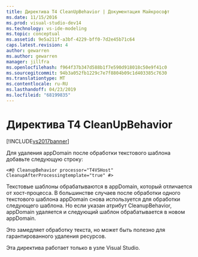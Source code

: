 ```yaml
---
title: Директива T4 CleanUpBehavior | Документация Майкрософт
ms.date: 11/15/2016
ms.prod: visual-studio-dev14
ms.technology: vs-ide-modeling
ms.topic: conceptual
ms.assetid: 9e5a211f-a3bf-4229-bff0-7d2e45b71c64
caps.latest.revision: 4
author: gewarren
ms.author: gewarren
manager: jillfra
ms.openlocfilehash: f964f37b347d588b1f7e590d918018c50e9f41c0
ms.sourcegitcommit: 94b3a052fb1229c7e7f8804b09c1d403385c7630
ms.translationtype: MT
ms.contentlocale: ru-RU
ms.lasthandoff: 04/23/2019
ms.locfileid: "68199835"
---
```

# <a name="t4-cleanupbehavior-directive"></a>Директива T4 CleanUpBehavior
[!INCLUDE[vs2017banner](../includes/vs2017banner.md)]

Для удаления appDomain после обработки текстового шаблона добавьте следующую строку:  
  
```  
<#@ CleanupBehavior processor="T4VSHost" CleanupAfterProcessingtemplate="true" #>  
```  
  
 Текстовые шаблоны обрабатываются в appDomain, который отличается от хост-процесса. В большинстве случаев после обработки одного текстового шаблона appDomain снова используется для обработки следующего шаблона. Но если указан атрибут CleanupBehavior, appDomain удаляется и следующий шаблон обрабатывается в новом appDomain.  
  
 Это замедляет обработку текста, но может быть полезно для гарантированного удаления ресурсов.  
  
 Эта директива работает только в узле Visual Studio.
